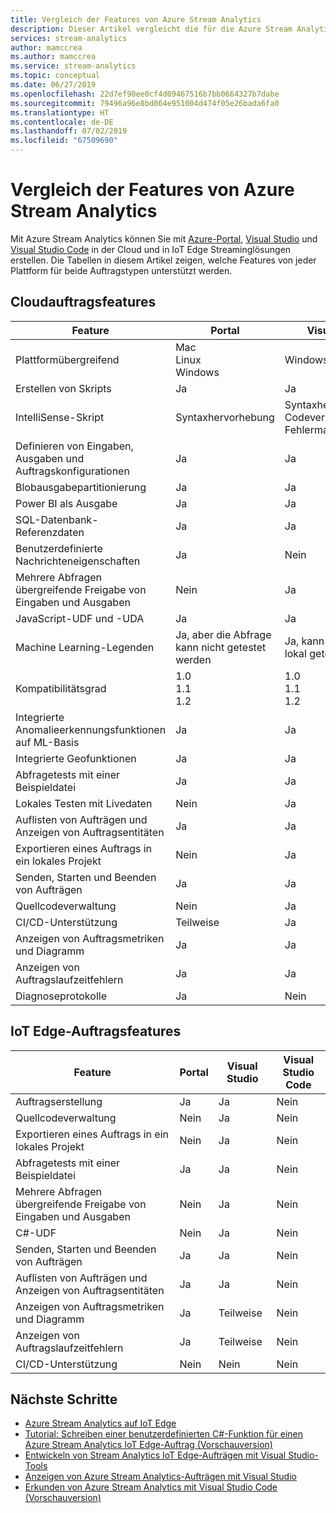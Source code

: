 ```yaml
---
title: Vergleich der Features von Azure Stream Analytics
description: Dieser Artikel vergleicht die für die Azure Stream Analytics-Cloud und IoT Edge-Aufträge in Azure-Portal, Visual Studio und Visual Studio Code unterstützten Features.
services: stream-analytics
author: mamccrea
ms.author: mamccrea
ms.service: stream-analytics
ms.topic: conceptual
ms.date: 06/27/2019
ms.openlocfilehash: 22d7ef90ee0cf4d09467516b7bb0664327b7dabe
ms.sourcegitcommit: 79496a96e8bd064e951004d474f05e26bada6fa0
ms.translationtype: HT
ms.contentlocale: de-DE
ms.lasthandoff: 07/02/2019
ms.locfileid: "67509690"
---
```

# <a name="azure-stream-analytics-feature-comparison"></a>Vergleich der Features von Azure Stream Analytics

Mit Azure Stream Analytics können Sie mit [Azure-Portal](stream-analytics-quick-create-portal.md), [Visual Studio](stream-analytics-quick-create-vs.md) und [Visual Studio Code](quick-create-vs-code.md) in der Cloud und in IoT Edge Streaminglösungen erstellen. Die Tabellen in diesem Artikel zeigen, welche Features von jeder Plattform für beide Auftragstypen unterstützt werden.

## <a name="cloud-job-features"></a>Cloudauftragsfeatures


|Feature  |Portal  |Visual Studio  |Visual Studio Code  |
|---------|---------|---------|---------|
|Plattformübergreifend     |Mac</br>Linux</br>Windows         |Windows        |Mac</br>Linux</br>Windows          |
|Erstellen von Skripts     |Ja         |Ja         |Ja         |
|IntelliSense-Skript     |Syntaxhervorhebung         |Syntaxhervorhebung</br>Codevervollständigung</br>Fehlermarkierung         |Syntaxhervorhebung</br>Codevervollständigung</br>Fehlermarkierung         |
|Definieren von Eingaben, Ausgaben und Auftragskonfigurationen     |Ja         |Ja         |Ja         |
|Blobausgabepartitionierung     |Ja         |Ja         |Ja         |
|Power BI als Ausgabe     |Ja         |Ja         |Nein         |
|SQL-Datenbank-Referenzdaten     |Ja         |Ja         |Ja         |
|Benutzerdefinierte Nachrichteneigenschaften     |Ja         |Nein         |Nein         |
|Mehrere Abfragen übergreifende Freigabe von Eingaben und Ausgaben     |Nein         |Ja         |Ja         |
|JavaScript-UDF und -UDA     |Ja         |Ja         |Nur Windows         |
|Machine Learning-Legenden     |Ja, aber die Abfrage kann nicht getestet werden        |Ja, kann aber nicht lokal getestet werden         |Nein         |
|Kompatibilitätsgrad     |1.0</br>1.1</br>1.2         |1.0</br>1.1</br>1.2          |1.0</br>1.1</br>1.2          |
|Integrierte Anomalieerkennungsfunktionen auf ML-Basis     |Ja         |Ja         |Ja         |
|Integrierte Geofunktionen     |Ja         |Ja         |Ja         |
|Abfragetests mit einer Beispieldatei     |Ja         |Ja         |Ja         |
|Lokales Testen mit Livedaten     |Nein         |Ja         |Nein         |
|Auflisten von Aufträgen und Anzeigen von Auftragsentitäten     |Ja         |Ja         |Ja         |
|Exportieren eines Auftrags in ein lokales Projekt     |Nein         |Ja         |Ja         |
|Senden, Starten und Beenden von Aufträgen     |Ja         |Ja         |Ja         |
|Quellcodeverwaltung     |Nein         |Ja         |Ja         |
|CI/CD-Unterstützung     |Teilweise         |Ja         |Ja         |
|Anzeigen von Auftragsmetriken und Diagramm     |Ja         |Ja         |Im Portal öffnen         |
|Anzeigen von Auftragslaufzeitfehlern     |Ja         |Ja         |Nein         |
|Diagnoseprotokolle     |Ja         |Nein         |Nein         |


## <a name="iot-edge-job-features"></a>IoT Edge-Auftragsfeatures

|Feature  |Portal  |Visual Studio  |Visual Studio Code  |
|---------|---------|---------|---------|
|Auftragserstellung     |Ja         |Ja         |Nein         |
|Quellcodeverwaltung     |Nein         |Ja         |Nein         |
|Exportieren eines Auftrags in ein lokales Projekt     |Nein         |Ja         |Nein         |
|Abfragetests mit einer Beispieldatei     |Ja         |Ja         |Nein         |
|Mehrere Abfragen übergreifende Freigabe von Eingaben und Ausgaben     |Nein         |Ja         |Nein         |
|C#-UDF     |Nein         |Ja         |Nein         |
|Senden, Starten und Beenden von Aufträgen     |Ja         |Ja         |Nein         |
|Auflisten von Aufträgen und Anzeigen von Auftragsentitäten     |Ja         |Ja         |Nein         |
|Anzeigen von Auftragsmetriken und Diagramm     |Ja         |Teilweise         |Nein         |
|Anzeigen von Auftragslaufzeitfehlern     |Ja         |Teilweise         |Nein         |
|CI/CD-Unterstützung     |Nein         |Nein         |Nein         |


## <a name="next-steps"></a>Nächste Schritte

* [Azure Stream Analytics auf IoT Edge](stream-analytics-edge.md)
* [Tutorial: Schreiben einer benutzerdefinierten C#-Funktion für einen Azure Stream Analytics IoT Edge-Auftrag (Vorschauversion)](stream-analytics-edge-csharp-udf.md)
* [Entwickeln von Stream Analytics IoT Edge-Aufträgen mit Visual Studio-Tools](stream-analytics-tools-for-visual-studio-edge-jobs.md)
* [Anzeigen von Azure Stream Analytics-Aufträgen mit Visual Studio](stream-analytics-vs-tools.md)
* [Erkunden von Azure Stream Analytics mit Visual Studio Code (Vorschauversion)](vscode-explore-jobs.md)


